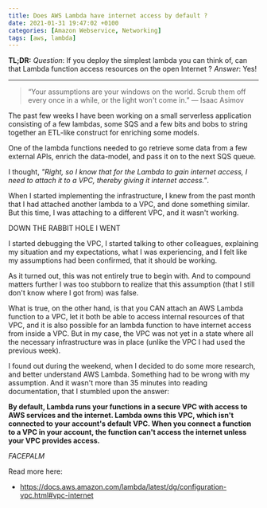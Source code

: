 ```yaml
---
title: Does AWS Lambda have internet access by default ?
date: 2021-01-31 19:47:02 +0100
categories: [Amazon Webservice, Networking]
tags: [aws, lambda]
---
```


**TL;DR:**
*Question*: If you deploy the simplest lambda you can think of, can that Lambda function access resources on the open Internet ?
*Answer*: Yes!

---

>“Your assumptions are your windows on the world. Scrub them off every once in a while, or the light won't come in.”
― Isaac Asimov

The past few weeks I have been working on a small serverless application consisting of a few lambdas, some SQS and a few bits and bobs to string together an ETL-like construct for enriching some models.

One of the lambda functions needed to go retrieve some data from a few external APIs, enrich the data-model, and pass it on to the next SQS queue.

I thought, *"Right, so I know that for the Lambda to gain internet access, I need to attach it to a VPC, thereby giving it internet access."*.

When I started implementing the infrastructure, I knew from the past month that I had attached another lambda to a VPC, and done something similar. But this time, I was attaching to a different VPC, and it wasn't working.

DOWN THE RABBIT HOLE I WENT

I started debugging the VPC, I started talking to other colleagues, explaining my situation and my expectations, what I was experiencing, and I felt like my assumptions had been confirmed, that it should be working.

As it turned out, this was not entirely true to begin with. And to compound matters further I was too stubborn to realize that this assumption (that I still don't know where I got from) was false.

What is true, on the other hand, is that you CAN attach an AWS Lambda function to a VPC, let it both be able to access internal resources of that VPC, and it is also possible for an lambda function to have internet access from inside a VPC. But in my case, the VPC was not yet in a state where all the necessary infrastructure was in place (unlike the VPC I had used the previous week).

I found out during the weekend, when I decided to do some more research, and better understand AWS Lambda. Something had to be wrong with my assumption. And it wasn't more than 35 minutes into reading documentation, that I stumbled upon the answer:

**By default, Lambda runs your functions in a secure VPC with access to AWS services and the internet. Lambda owns this VPC, which isn't connected to your account's default VPC. When you connect a function to a VPC in your account, the function can't access the internet unless your VPC provides access.** 

*FACEPALM*

Read more here:
- https://docs.aws.amazon.com/lambda/latest/dg/configuration-vpc.html#vpc-internet
